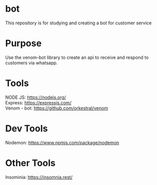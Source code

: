 # bot
This repository is for studying and creating a bot for customer service

# Purpose
Use the venom-bot library to create an api to receive and respond to customers via whatsapp.

# Tools
NODE JS: https://nodejs.org/<br/>
Express: https://expressjs.com/<br/>
Venom - bot: https://github.com/orkestral/venom<br/>

# Dev Tools
Nodemon: https://www.npmjs.com/package/nodemon

# Other Tools
Insominia: https://insomnia.rest/<br/>
